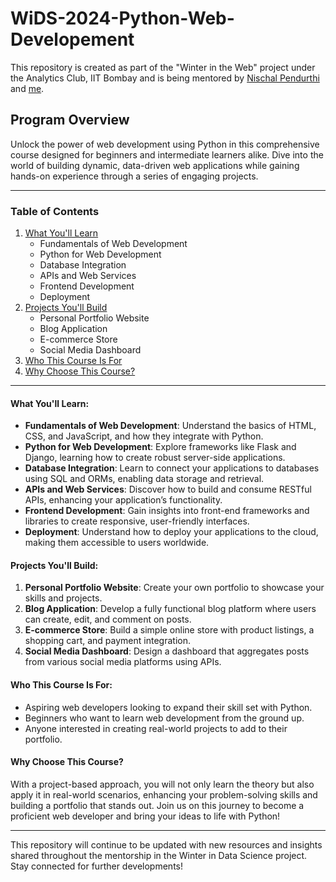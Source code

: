# WiDS-2024-Python-Web-Developement

This repository is created as part of the "Winter in the Web" project under the Analytics Club, IIT Bombay and is being mentored by [Nischal Pendurthi](https://github.com/NischalPendurthi) and [me](https://github.com/adityasanapala).

## Program Overview

Unlock the power of web development using Python in this comprehensive course designed for beginners and intermediate learners alike. Dive into the world of building dynamic, data-driven web applications while gaining hands-on experience through a series of engaging projects.

---

### Table of Contents

1. [What You'll Learn](#what-youll-learn)
   - Fundamentals of Web Development
   - Python for Web Development
   - Database Integration
   - APIs and Web Services
   - Frontend Development
   - Deployment
2. [Projects You'll Build](#projects-youll-build)
   - Personal Portfolio Website
   - Blog Application
   - E-commerce Store
   - Social Media Dashboard
3. [Who This Course Is For](#who-this-course-is-for)
4. [Why Choose This Course?](#why-choose-this-course)

---

#### What You'll Learn:

- **Fundamentals of Web Development**: Understand the basics of HTML, CSS, and JavaScript, and how they integrate with Python.
- **Python for Web Development**: Explore frameworks like Flask and Django, learning how to create robust server-side applications.
- **Database Integration**: Learn to connect your applications to databases using SQL and ORMs, enabling data storage and retrieval.
- **APIs and Web Services**: Discover how to build and consume RESTful APIs, enhancing your application’s functionality.
- **Frontend Development**: Gain insights into front-end frameworks and libraries to create responsive, user-friendly interfaces.
- **Deployment**: Understand how to deploy your applications to the cloud, making them accessible to users worldwide.

#### Projects You'll Build:

1. **Personal Portfolio Website**: Create your own portfolio to showcase your skills and projects.
2. **Blog Application**: Develop a fully functional blog platform where users can create, edit, and comment on posts.
3. **E-commerce Store**: Build a simple online store with product listings, a shopping cart, and payment integration.
4. **Social Media Dashboard**: Design a dashboard that aggregates posts from various social media platforms using APIs.

#### Who This Course Is For:

- Aspiring web developers looking to expand their skill set with Python.
- Beginners who want to learn web development from the ground up.
- Anyone interested in creating real-world projects to add to their portfolio.

#### Why Choose This Course?

With a project-based approach, you will not only learn the theory but also apply it in real-world scenarios, enhancing your problem-solving skills and building a portfolio that stands out. Join us on this journey to become a proficient web developer and bring your ideas to life with Python!

---

This repository will continue to be updated with new resources and insights shared throughout the mentorship in the Winter in Data Science project. Stay connected for further developments!
